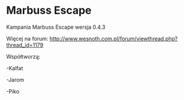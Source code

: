 ﻿# Marbuss Escape
Kampania Marbuss Escape wersja 0.4.3


Więcej na forum:
http://www.wesnoth.com.pl/forum/viewthread.php?thread_id=1179



Współtworzą:


-Kalfat

-Jarom

-Piko